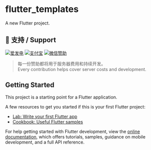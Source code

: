 # flutter_templates

A new Flutter project.

## 💖 支持 / Support

[![爱发电](https://img.shields.io/badge/爱发电-FFDD00?style=for-the-badge&logo=alipay&logoColor=black)]([https://afdian.net/mxcos](https://afdian.com/a/mxcos))  
[![支付宝](https://img.shields.io/badge/支付宝-00A0E9?style=for-the-badge&logo=alipay&logoColor=white)]([https://example.com/alipay_qrcode](https://sponsor.mxcos.com/assets/images/qrcode/alipay.png))  
[![微信赞助](https://img.shields.io/badge/微信-07C160?style=for-the-badge&logo=wechat&logoColor=white)]([https://example.com/wechat_qrcode](https://sponsor.mxcos.com/assets/images/qrcode/wechat.png))  

> 每一份赞助都将用于服务器费用和持续开发。  
> Every contribution helps cover server costs and development.
> 
## Getting Started

This project is a starting point for a Flutter application.

A few resources to get you started if this is your first Flutter project:

- [Lab: Write your first Flutter app](https://docs.flutter.dev/get-started/codelab)
- [Cookbook: Useful Flutter samples](https://docs.flutter.dev/cookbook)

For help getting started with Flutter development, view the
[online documentation](https://docs.flutter.dev/), which offers tutorials,
samples, guidance on mobile development, and a full API reference.

